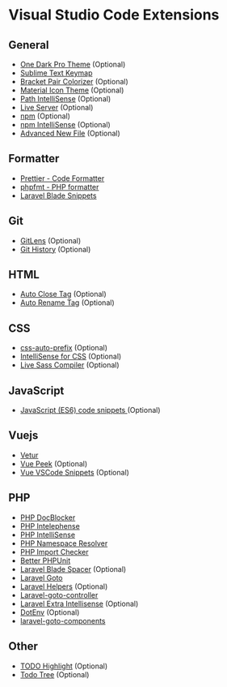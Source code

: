 # Visual Studio Code Extensions

## General

- [One Dark Pro Theme](https://marketplace.visualstudio.com/items?itemName=zhuangtongfa.Material-theme) (Optional)
- [Sublime Text Keymap](https://marketplace.visualstudio.com/items?itemName=ms-vscode.sublime-keybindings)
- [Bracket Pair Colorizer](https://marketplace.visualstudio.com/items?itemName=CoenraadS.bracket-pair-colorizer) (Optional)
- [Material Icon Theme](https://marketplace.visualstudio.com/items?itemName=PKief.material-icon-theme) (Optional)
- [Path IntelliSense](https://marketplace.visualstudio.com/items?itemName=christian-kohler.path-intellisense) (Optional)
- [Live Server](https://marketplace.visualstudio.com/items?itemName=ritwickdey.LiveServer) (Optional)
- [npm](https://marketplace.visualstudio.com/items?itemName=eg2.vscode-npm-script) (Optional)
- [npm IntelliSense](https://marketplace.visualstudio.com/items?itemName=christian-kohler.npm-intellisense) (Optional)
- [Advanced New File](https://marketplace.visualstudio.com/items?itemName=patbenatar.advanced-new-file) (Optional)

## Formatter

- [Prettier - Code Formatter](https://marketplace.visualstudio.com/items?itemName=esbenp.prettier-vscode)
- [phpfmt - PHP formatter](https://marketplace.visualstudio.com/items?itemName=kokororin.vscode-phpfmt)
- [Laravel Blade Snippets](https://marketplace.visualstudio.com/items?itemName=onecentlin.laravel-blade)

## Git

- [GitLens](https://marketplace.visualstudio.com/items?itemName=eamodio.gitlens) (Optional)
- [Git History](https://marketplace.visualstudio.com/items?itemName=donjayamanne.githistory) (Optional)

## HTML

- [Auto Close Tag](https://marketplace.visualstudio.com/items?itemName=formulahendry.auto-close-tag) (Optional)
- [Auto Rename Tag](https://marketplace.visualstudio.com/items?itemName=formulahendry.auto-rename-tag) (Optional)
 
## CSS

- [css-auto-prefix](https://marketplace.visualstudio.com/items?itemName=sporiley.css-auto-prefix) (Optional)
- [IntelliSense for CSS](https://marketplace.visualstudio.com/items?itemName=Zignd.html-css-class-completion) (Optional)
- [Live Sass Compiler](https://marketplace.visualstudio.com/items?itemName=ritwickdey.live-sass) (Optional)

## JavaScript

- [JavaScript (ES6) code snippets
](https://marketplace.visualstudio.com/items?itemName=xabikos.JavaScriptSnippets) (Optional)

## Vuejs

- [Vetur](https://marketplace.visualstudio.com/items?itemName=octref.vetur)
- [Vue Peek](https://marketplace.visualstudio.com/items?itemName=dariofuzinato.vue-peek) (Optional)
- [Vue VSCode Snippets](https://marketplace.visualstudio.com/items?itemName=sdras.vue-vscode-snippets) (Optional)

## PHP

- [PHP DocBlocker](https://marketplace.visualstudio.com/items?itemName=neilbrayfield.php-docblocker)
- [PHP Intelephense](https://marketplace.visualstudio.com/items?itemName=bmewburn.vscode-intelephense-client)
- [PHP IntelliSense](https://marketplace.visualstudio.com/items?itemName=felixfbecker.php-intellisense)
- [PHP Namespace Resolver](https://marketplace.visualstudio.com/items?itemName=MehediDracula.php-namespace-resolver)
- [PHP Import Checker](https://marketplace.visualstudio.com/items?itemName=marabesi.php-import-checker)
- [Better PHPUnit](https://marketplace.visualstudio.com/items?itemName=calebporzio.better-phpunit)
- [Laravel Blade Spacer](https://marketplace.visualstudio.com/items?itemName=austenc.laravel-blade-spacer) (Optional)
- [Laravel Goto](https://marketplace.visualstudio.com/items?itemName=absszero.vscode-laravel-goto)
- [Laravel Helpers](https://marketplace.visualstudio.com/items?itemName=rafa-acioly.laravel-helpers)  (Optional)
- [Laravel-goto-controller](https://marketplace.visualstudio.com/items?itemName=stef-k.laravel-goto-controller)
- [Laravel Extra Intellisense](https://marketplace.visualstudio.com/items?itemName=amiralizadeh9480.laravel-extra-intellisense) (Optional)
- [DotEnv](https://marketplace.visualstudio.com/items?itemName=mikestead.dotenv) (Optional)
- [laravel-goto-components](https://marketplace.visualstudio.com/items?itemName=naoray.laravel-goto-components)

## Other

- [TODO Highlight](https://marketplace.visualstudio.com/items?itemName=wayou.vscode-todo-highlight) (Optional)
- [Todo Tree](https://marketplace.visualstudio.com/items?itemName=Gruntfuggly.todo-tree) (Optional)
